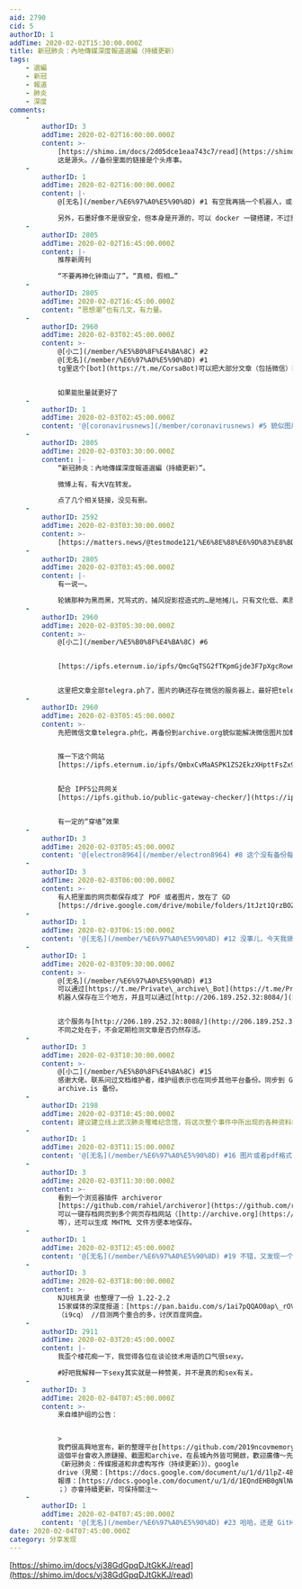 ```yaml
---
aid: 2790
cid: 5
authorID: 1
addTime: 2020-02-02T15:30:00.000Z
title: 新冠肺炎：內地傳媒深度報道選編（持續更新）
tags:
    - 選編
    - 新冠
    - 報道
    - 肺炎
    - 深度
comments:
    -
        authorID: 3
        addTime: 2020-02-02T16:00:00.000Z
        content: >-
            [https://shimo.im/docs/2d05dce1eaa743c7/read](https://shimo.im/docs/2d05dce1eaa743c7/read)
            这是源头。//备份里面的链接是个头疼事。
    -
        authorID: 1
        addTime: 2020-02-02T16:00:00.000Z
        content: |-
            @[无名](/member/%E6%97%A0%E5%90%8D) #1 有空我再搞一个机器人，或者搞一个批量保存网址的脚本。

            另外，石墨好像不是很安全，但本身是开源的，可以 docker 一键搭建，不过貌似比较费资源。
    -
        authorID: 2805
        addTime: 2020-02-02T16:45:00.000Z
        content: |-
            推荐新周刊

            “不要再神化钟南山了”。“真相，假相…”
    -
        authorID: 2805
        addTime: 2020-02-02T16:45:00.000Z
        content: “思想潮”也有几文，有力量。
    -
        authorID: 2960
        addTime: 2020-02-03T02:45:00.000Z
        content: >-
            @[小二](/member/%E5%B0%8F%E4%BA%8C) #2
            @[无名](/member/%E6%97%A0%E5%90%8D) #1
            tg里这个[bot](https://t.me/CorsaBot)可以把大部分文章（包括微信）转成telegra.ph


            如果能批量就更好了
    -
        authorID: 1
        addTime: 2020-02-03T02:45:00.000Z
        content: '@[coronavirusnews](/member/coronavirusnews) #5 貌似图片还是存在微信的服务器上。'
    -
        authorID: 2805
        addTime: 2020-02-03T03:30:00.000Z
        content: |-
            “新冠肺炎：內地傳媒深度報道選編（持續更新）”。

            微博上有，有大V在转发。

            点了几个相关链接，没见有删。
    -
        authorID: 2592
        addTime: 2020-02-03T03:30:00.000Z
        content: >-
            [https://matters.news/@testmode121/%E6%8E%88%E6%9D%83%E8%BD%AC%E8%BD%BD-%E6%96%B0%E5%86%A0%E8%82%BA%E7%82%8E-%E5%85%A7%E5%9C%B0%E5%82%B3%E5%AA%92%E6%B7%B1%E5%BA%A6%E5%A0%B1%E9%81%93%E9%81%B8%E7%B7%A8-%E6%8C%81%E7%BA%8C%E6%9B%B4%E6%96%B0-zdpuAyVLTuksMZ3YKXVAkMzew4gzkw495UVx7ujRqBMA4VYey](https://matters.news/@testmode121/%E6%8E%88%E6%9D%83%E8%BD%AC%E8%BD%BD-%E6%96%B0%E5%86%A0%E8%82%BA%E7%82%8E-%E5%85%A7%E5%9C%B0%E5%82%B3%E5%AA%92%E6%B7%B1%E5%BA%A6%E5%A0%B1%E9%81%93%E9%81%B8%E7%B7%A8-%E6%8C%81%E7%BA%8C%E6%9B%B4%E6%96%B0-zdpuAyVLTuksMZ3YKXVAkMzew4gzkw495UVx7ujRqBMA4VYey)
    -
        authorID: 2805
        addTime: 2020-02-03T03:45:00.000Z
        content: |-
            有一说一。

            轮姨那种为黑而黑，咒骂式的，捕风捉影捏造式的…是地摊儿，只有文化低、素质差葱巴佬们才喜欢看。
    -
        authorID: 2960
        addTime: 2020-02-03T05:30:00.000Z
        content: >-
            @[小二](/member/%E5%B0%8F%E4%BA%8C) #6


            [https://ipfs.eternum.io/ipfs/QmcGqTSG2fTKpmGjde3F7pXgcRownaAwTKqCn8fxtzX5vB/](https://ipfs.eternum.io/ipfs/QmcGqTSG2fTKpmGjde3F7pXgcRownaAwTKqCn8fxtzX5vB/)


            这里把文章全部telegra.ph了，图片的确还存在微信的服务器上，最好把telegra.ph再备份到archive.org
    -
        authorID: 2960
        addTime: 2020-02-03T05:45:00.000Z
        content: >-
            先把微信文章telegra.ph化，再备份到archive.org貌似能解决微信图片加载的问题。


            推一下这个网站
            [https://ipfs.eternum.io/ipfs/QmbxCvMaASPK1ZS2EkzXHpttFsZx9BRb7ShBwXr4VKDykC/](https://ipfs.eternum.io/ipfs/QmbxCvMaASPK1ZS2EkzXHpttFsZx9BRb7ShBwXr4VKDykC/)


            配合 IPFS公共网关
            [https://ipfs.github.io/public-gateway-checker/](https://ipfs.github.io/public-gateway-checker/)


            有一定的“穿墙”效果
    -
        authorID: 3
        addTime: 2020-02-03T05:45:00.000Z
        content: '@[electron8964](/member/electron8964) #8 这个没有备份每个链接内容。'
    -
        authorID: 3
        addTime: 2020-02-03T06:00:00.000Z
        content: >-
            有人把里面的网页都保存成了 PDF 或者图片，放在了 GD
            [https://drive.google.com/drive/mobile/folders/1tJzt1QrzBOZimg-HG\_N7kaco6NnZ4a7-?](https://drive.google.com/drive/mobile/folders/1tJzt1QrzBOZimg-HG_N7kaco6NnZ4a7-?)
    -
        authorID: 1
        addTime: 2020-02-03T06:15:00.000Z
        content: '@[无名](/member/%E6%97%A0%E5%90%8D) #12 没事儿，今天我搞一个三备份的出来，带表格的那种。'
    -
        authorID: 1
        addTime: 2020-02-03T09:30:00.000Z
        content: >-
            @[无名](/member/%E6%97%A0%E5%90%8D) #13
            可以通过[https://t.me/Private\_archive\_Bot](https://t.me/Private_archive_Bot)
            机器人保存在三个地方，并且可以通过[http://206.189.252.32:8084/](http://206.189.252.32:8084/)查看保存结果。


            这个服务与[http://206.189.252.32:8088/](http://206.189.252.32:8088/)
            不同之处在于，不会定期检测文章是否仍然存活。
    -
        authorID: 3
        addTime: 2020-02-03T10:30:00.000Z
        content: >-
            @[小二](/member/%E5%B0%8F%E4%BA%8C) #15
            感谢大佬。联系问过文档维护者，维护组表示也在同步其他平台备份。同步到 GD ，每篇文章保存成图片放在 GitHub, 用
            archive.is 备份。
    -
        authorID: 2198
        addTime: 2020-02-03T10:45:00.000Z
        content: 建议建立线上武汉肺炎罹难纪念馆，将这次整个事件中所出现的各种资料综合整理。让全世界都记住这次悲剧。
    -
        authorID: 1
        addTime: 2020-02-03T11:15:00.000Z
        content: '@[无名](/member/%E6%97%A0%E5%90%8D) #16 图片或者pdf格式，检索功能和阅读体验都非常差……'
    -
        authorID: 3
        addTime: 2020-02-03T11:30:00.000Z
        content: >-
            看到一个浏览器插件 archiveror
            [https://github.com/rahiel/archiveror](https://github.com/rahiel/archiveror)
            可以一键存档网页到多个网页存档网站（[http://archive.org](https://archive.org)、[http://archive.is](https://archive.is)
            等），还可以生成 MHTML 文件方便本地保存。
    -
        authorID: 1
        addTime: 2020-02-03T12:45:00.000Z
        content: '@[无名](/member/%E6%97%A0%E5%90%8D) #19 不错，又发现一个插件。'
    -
        authorID: 3
        addTime: 2020-02-03T18:00:00.000Z
        content: >-
            NJU核真录 也整理了一份 1.22-2.2
            15家媒体的深度报道：[https://pan.baidu.com/s/1ai7pQQAO0ap\_rOVjRWFWWg](https://pan.baidu.com/s/1ai7pQQAO0ap_rOVjRWFWWg)
            （i9cq） //目测两个重合的多，讨厌百度网盘。
    -
        authorID: 2911
        addTime: 2020-02-03T20:45:00.000Z
        content: |-
            我歪个楼花痴一下，我觉得各位在谈论技术用语的口气很sexy。

            #好吧我解释一下sexy其实就是一种赞美，并不是真的和sex有关。
    -
        authorID: 3
        addTime: 2020-02-04T07:45:00.000Z
        content: >-
            来自维护组的公告：


            >
            我們很高興地宣布，新的整理平台[https://github.com/2019ncovmemory/nCovMemory](https://github.com/2019ncovmemory/nCovMemory)，
            這個平台會收入原鏈接、截圖和archive，在長城內外皆可開啟，歡迎廣傳～先前的shimo（報導：[https://shimo.im/docs/2d05dce1eaa743c7](https://shimo.im/docs/2d05dce1eaa743c7)
            《新冠肺炎：传媒报道和非虚构写作（持续更新）》）、google
            drive（見聞：[https://docs.google.com/document/u/1/d/1lpZ-4BiuG6KRW5LgcN6S3E-9XYlHP0pSI58kGTxYzWo/mobilebasic；](https://docs.google.com/document/u/1/d/1lpZ-4BiuG6KRW5LgcN6S3E-9XYlHP0pSI58kGTxYzWo/mobilebasic%EF%BC%9B)
            報導：[https://docs.google.com/document/u/1/d/1EQndEHB0gNlNWY1J5cwI\_IT3u-1RP3UJJyzURotwqvk/mobilebasic](https://docs.google.com/document/u/1/d/1EQndEHB0gNlNWY1J5cwI_IT3u-1RP3UJJyzURotwqvk/mobilebasic)
            ；）亦會持續更新，可保持關注～
    -
        authorID: 1
        addTime: 2020-02-04T07:45:00.000Z
        content: '@[无名](/member/%E6%97%A0%E5%90%8D) #23 哈哈，还是 GitHub 好使。'
date: 2020-02-04T07:45:00.000Z
category: 分享发现
---
```


[https://shimo.im/docs/vj38GdGpqDJtGkKJ/read](https://shimo.im/docs/vj38GdGpqDJtGkKJ/read)
